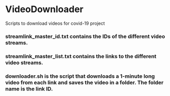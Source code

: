 # VideoDownloader
Scripts to download videos for covid-19 project


### streamlink_master_id.txt contains the IDs of the different video streams.
### streamlink_master_list.txt contains the links to the different video streams.
### downloader.sh is the script that downloads a 1-minute long video from each link and saves the video in a folder. The folder name is the link ID.
